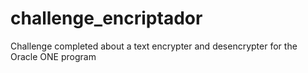 # challenge_encriptador
Challenge completed about a text encrypter and desencrypter for the Oracle ONE program
